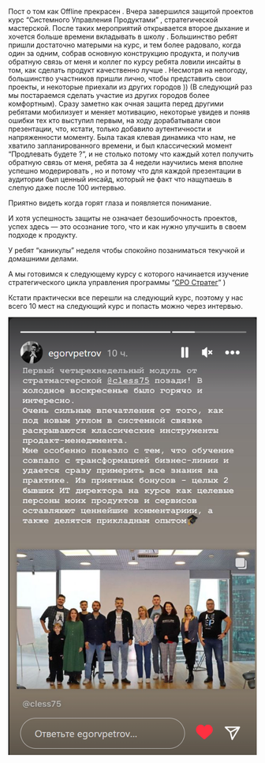 Пост о том как Offline прекрасен . Вчера завершился защитой проектов курс “Системного Управления Продуктами” , стратегической мастерской.
После таких мероприятий открывается второе дыхание и хочется больше времени вкладывать в школу . Большинство ребят пришли достаточно матерыми на курс, и тем более радовало, когда один за одним, собрав основную конструкцию продукта, и получив обратную связь от меня и коллег по курсу ребята ловили инсайты в том, как сделать продукт качественно лучше . Несмотря на непогоду, большинство участников пришли лично, чтобы представить свои проекты, и некоторые приехали из других городов )) (В следующий раз мы постараемся сделать участие из других городов более комфортным).
Сразу заметно как очная защита перед другими ребятами мобилизует и меняет мотивацию, некоторые увидев и поняв ошибки тех кто выступил первым, на ходу дорабатывали свои презентации, что, кстати, только добавило аутентичности и напряженности моменту.
Была такая клевая динамика что нам, не хватило запланированного времени, и был классический момент  “Продлевать будете ?”, и не столько потому что каждый хотел получить обратную связь от меня, ребята за 4 недели научились меня вполне успешно модерировать , но и потому что для каждой презентации в аудитории был ценный инсайд, который не факт что нащупаешь в слепую даже после 100 интервью.

Приятно видеть когда горят глаза и появляется понимание.

И хотя успешность защиты не означает безошибочность проектов, успех здесь — это осознание того, что и как нужно улучшить в своем подходе к продукту.

У ребят “каникулы” неделя чтобы спокойно позаниматься текучкой и домашними делами. 

А мы готовимся к следующему курсу с которого начинается изучение стратегического цикла управления программы “[CPO Стратег](https://master-strategy.ru/intensiv)” )

Кстати практически все перешли на следующий курс, поэтому у нас всего  10 мест на следующий курс и попасть можно через интервью.

![MS9 - EP 20231010091632.png](../../Img_PSF/MS9%20-%20EP%2020231010091632.png)
